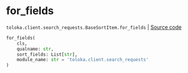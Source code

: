 # for_fields
`toloka.client.search_requests.BaseSortItem.for_fields` | [Source code](https://github.com/Toloka/toloka-kit/blob/v1.2.2/src/client/search_requests.py#L99)

```python
for_fields(
    cls,
    qualname: str,
    sort_fields: List[str],
    module_name: str = 'toloka.client.search_requests'
)
```

